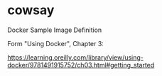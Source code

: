 # cowsay
Docker Sample Image Definition

Form "Using Docker", Chapter 3: 

https://learning.oreilly.com/library/view/using-docker/9781491915752/ch03.html#getting_started
